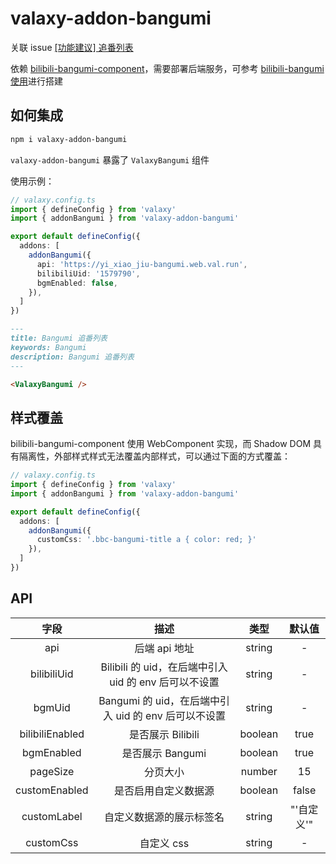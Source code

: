 # valaxy-addon-bangumi

关联 issue [[功能建议] 追番列表](https://github.com/YunYouJun/valaxy/issues/296)

依赖 [bilibili-bangumi-component](https://github.com/yixiaojiu/bilibili-bangumi-component)，需要部署后端服务，可参考 [bilibili-bangumi 使用](https://github.com/yixiaojiu/bilibili-bangumi-component?tab=readme-ov-file#%E4%BD%BF%E7%94%A8)进行搭建

## 如何集成

```bash
npm i valaxy-addon-bangumi
```

`valaxy-addon-bangumi` 暴露了 `ValaxyBangumi` 组件

使用示例：

```ts
// valaxy.config.ts
import { defineConfig } from 'valaxy'
import { addonBangumi } from 'valaxy-addon-bangumi'

export default defineConfig({
  addons: [
    addonBangumi({
      api: 'https://yi_xiao_jiu-bangumi.web.val.run',
      bilibiliUid: '1579790',
      bgmEnabled: false,
    }),
  ]
})
```

```md
---
title: Bangumi 追番列表
keywords: Bangumi
description: Bangumi 追番列表
---

<ValaxyBangumi />
```

## 样式覆盖

bilibili-bangumi-component 使用 WebComponent 实现，而 Shadow DOM 具有隔离性，外部样式样式无法覆盖内部样式，可以通过下面的方式覆盖：

```ts
// valaxy.config.ts
import { defineConfig } from 'valaxy'
import { addonBangumi } from 'valaxy-addon-bangumi'

export default defineConfig({
  addons: [
    addonBangumi({
      customCss: '.bbc-bangumi-title a { color: red; }'
    }),
  ]
})
```

## API

| 字段           | 描述                                                 | 类型    | 默认值 |
|:--------------:|:----------------------------------------------------:|:------:|:------:|
| api                | 后端 api 地址                                     |  string | - |
| bilibiliUid       | Bilibili 的 uid，在后端中引入 uid 的 env 后可以不设置 |  string | - |
| bgmUid            | Bangumi 的 uid，在后端中引入 uid 的 env 后可以不设置  |  string | - |
| bilibiliEnabled   | 是否展示 Bilibili                                 |  boolean | true |
| bgmEnabled        | 是否展示 Bangumi                                  |  boolean | true |
| pageSize          | 分页大小                                          |  number | 15 |
| customEnabled     | 是否启用自定义数据源                                |  boolean | false |
| customLabel       | 自定义数据源的展示标签名                             |  string | "'自定义'" |
| customCss          | 自定义 css                                        | string | - |
